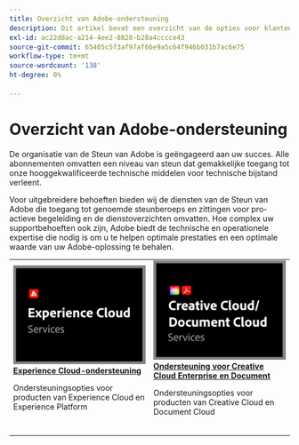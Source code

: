 ```yaml
---
title: Overzicht van Adobe-ondersteuning
description: Dit artikel bevat een overzicht van de opties voor klantenondersteuning voor Adobe Experience Cloud, Adobe Document Cloud en Adobe Creative Cloud.
exl-id: ac22d8ac-a214-4ee2-8828-b28a4cccce43
source-git-commit: 65405c5f3af97af66e9a5c64f946b031b7ac6e75
workflow-type: tm+mt
source-wordcount: '138'
ht-degree: 0%

---
```


# Overzicht van Adobe-ondersteuning

De organisatie van de Steun van Adobe is geëngageerd aan uw succes. Alle abonnementen omvatten een niveau van steun dat gemakkelijke toegang tot onze hooggekwalificeerde technische middelen voor technische bijstand verleent.

Voor uitgebreidere behoeften bieden wij de diensten van de Steun van Adobe die toegang tot genoemde steunberoeps en zittingen voor pro-actieve begeleiding en de dienstoverzichten omvatten. Hoe complex uw supportbehoeften ook zijn, Adobe biedt de technische en operationele expertise die nodig is om u te helpen optimale prestaties en een optimale waarde van uw Adobe-oplossing te behalen.

<table style="table-layout:fixed">
<tr>
  <td>
    <a href="dx-overview.md">
    <img alt="DX-ondersteuning" src="assets/ECthumbnail.png"/>
    </a>
    <div>
    <a href="dx-overview.md"><strong>Experience Cloud-ondersteuning</strong></a>
    </div>
    <p>Ondersteuningsopties voor producten van Experience Cloud en Experience Platform</p>
    <br>
  </td>
  <td>
    <a href="dme-overview.md">
      <img alt="Zakelijk" src="assets/CCDCThumbnail.png">
    </a>
    <div>
    <a href="dme-overview.md"><strong>Ondersteuning voor Creative Cloud Enterprise en Document</strong></a>
    </div>
    <p>Ondersteuningsopties voor producten van Creative Cloud en Document Cloud</p>
    <br>
  </td>
</tr>
</table>

